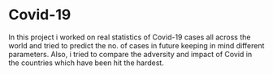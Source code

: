 # Covid-19
In this project i worked on real statistics of Covid-19 cases all across the world and tried to predict the no. of cases in future keeping in mind different parameters.
Also, i tried to compare the adversity and impact of Covid in the countries which have been hit the hardest.
